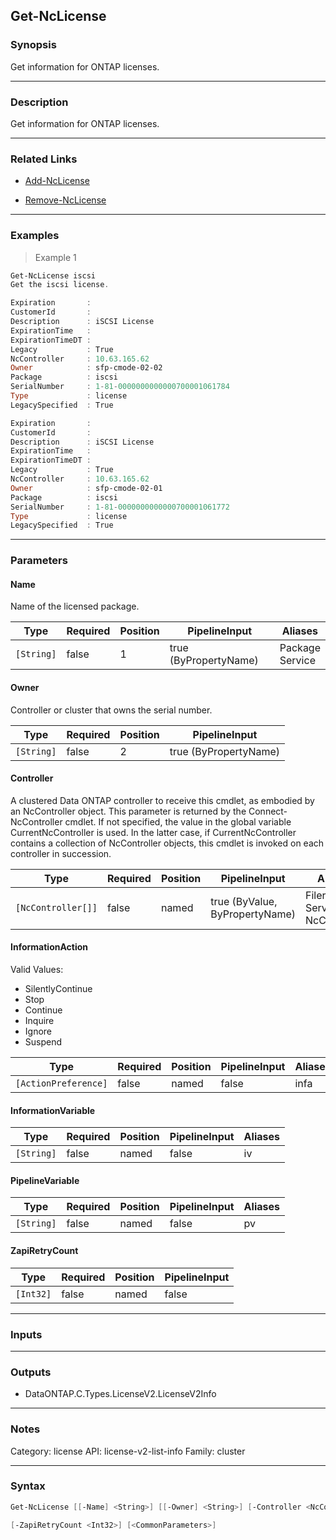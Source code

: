 Get-NcLicense
-------------

### Synopsis
Get information for ONTAP licenses.

---

### Description

Get information for ONTAP licenses.

---

### Related Links
* [Add-NcLicense](Add-NcLicense)

* [Remove-NcLicense](Remove-NcLicense)

---

### Examples
> Example 1

```PowerShell
Get-NcLicense iscsi
Get the iscsi license.

Expiration       :
CustomerId       :
Description      : iSCSI License
ExpirationTime   :
ExpirationTimeDT :
Legacy           : True
NcController     : 10.63.165.62
Owner            : sfp-cmode-02-02
Package          : iscsi
SerialNumber     : 1-81-0000000000000700001061784
Type             : license
LegacySpecified  : True

Expiration       :
CustomerId       :
Description      : iSCSI License
ExpirationTime   :
ExpirationTimeDT :
Legacy           : True
NcController     : 10.63.165.62
Owner            : sfp-cmode-02-01
Package          : iscsi
SerialNumber     : 1-81-0000000000000700001061772
Type             : license
LegacySpecified  : True

```

---

### Parameters
#### **Name**
Name of the licensed package.

|Type      |Required|Position|PipelineInput        |Aliases            |
|----------|--------|--------|---------------------|-------------------|
|`[String]`|false   |1       |true (ByPropertyName)|Package<br/>Service|

#### **Owner**
Controller or cluster that owns the serial number.

|Type      |Required|Position|PipelineInput        |
|----------|--------|--------|---------------------|
|`[String]`|false   |2       |true (ByPropertyName)|

#### **Controller**
A clustered Data ONTAP controller to receive this cmdlet, as embodied by an NcController object.  This parameter is returned by the Connect-NcController cmdlet.  If not specified, the value in the global variable CurrentNcController is used.  In the latter case, if CurrentNcController contains a collection of NcController objects, this cmdlet is invoked on each controller in succession.

|Type              |Required|Position|PipelineInput                 |Aliases                          |
|------------------|--------|--------|------------------------------|---------------------------------|
|`[NcController[]]`|false   |named   |true (ByValue, ByPropertyName)|Filer<br/>Server<br/>NcController|

#### **InformationAction**

Valid Values:

* SilentlyContinue
* Stop
* Continue
* Inquire
* Ignore
* Suspend

|Type                |Required|Position|PipelineInput|Aliases|
|--------------------|--------|--------|-------------|-------|
|`[ActionPreference]`|false   |named   |false        |infa   |

#### **InformationVariable**

|Type      |Required|Position|PipelineInput|Aliases|
|----------|--------|--------|-------------|-------|
|`[String]`|false   |named   |false        |iv     |

#### **PipelineVariable**

|Type      |Required|Position|PipelineInput|Aliases|
|----------|--------|--------|-------------|-------|
|`[String]`|false   |named   |false        |pv     |

#### **ZapiRetryCount**

|Type     |Required|Position|PipelineInput|
|---------|--------|--------|-------------|
|`[Int32]`|false   |named   |false        |

---

### Inputs

---

### Outputs
* DataONTAP.C.Types.LicenseV2.LicenseV2Info

---

### Notes
Category: license
API: license-v2-list-info
Family: cluster

---

### Syntax
```PowerShell
Get-NcLicense [[-Name] <String>] [[-Owner] <String>] [-Controller <NcController[]>] [-InformationAction <ActionPreference>] [-InformationVariable <String>] [-PipelineVariable <String>] 
```
```PowerShell
[-ZapiRetryCount <Int32>] [<CommonParameters>]
```
